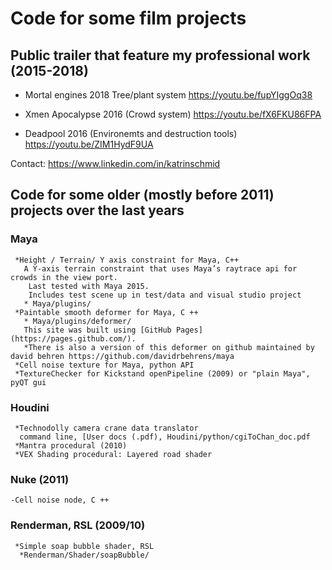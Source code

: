 # Code for some film projects

## Public trailer that feature my professional work (2015-2018)

- Mortal engines 2018 Tree/plant system 
https://youtu.be/fupYIggOq38
        
- Xmen Apocalypse 2016 (Crowd system) 
https://youtu.be/fX6FKU86FPA
        
- Deadpool 2016 (Environemts and destruction tools) 
https://youtu.be/ZIM1HydF9UA
        

Contact: https://www.linkedin.com/in/katrinschmid

## Code for some older (mostly before 2011) projects over the last years 
### Maya

     *Height / Terrain/ Y axis constraint for Maya, C++
       A Y-axis terrain constraint that uses Maya’s raytrace api for crowds in the view port.
        Last tested with Maya 2015.
        Includes test scene up in test/data and visual studio project
       * Maya/plugins/
     *Paintable smooth deformer for Maya, C ++
       * Maya/plugins/deformer/
       This site was built using [GitHub Pages](https://pages.github.com/).
       *There is also a version of this deformer on github maintained by david behren https://github.com/davidrbehrens/maya 
     *Cell noise texture for Maya, python API
     *TextureChecker for Kickstand openPipeline (2009) or "plain Maya", pyQT gui

###  Houdini

     *Technodolly camera crane data translator 
      command line, [User docs (.pdf), Houdini/python/cgiToChan_doc.pdf
     *Mantra procedural (2010)
     *VEX Shading procedural: Layered road shader

###  Nuke (2011)

    -Cell noise node, C ++

###  Renderman, RSL (2009/10)

     *Simple soap bubble shader, RSL
      *Renderman/Shader/soapBubble/


